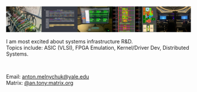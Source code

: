 ![Banner](./github_banner.png)

I am most excited about systems infrastructure R&D. <br>
Topics include: ASIC (VLSI), FPGA Emulation, Kernel/Driver Dev, Distributed Systems.

<img src="https://komarev.com/ghpvc/?username=anton-mel&style=flat-square&color=blue" alt=""/></img>

Email: anton.melnychuk@yale.edu <br>
Matrix: [@an.tony:matrix.org](https://matrix.to/#/@an.tony:matrix.org) <br>

